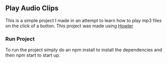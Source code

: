 ## Play Audio Clips

This is a simple project I made in an attempt to learn how to play mp3 files on the click of a button.
This project was made using [Howler](https://www.npmjs.com/package/howler)

### Run Project

To run the project simply do an npm install to install the dependencies and then npm start to start up.
